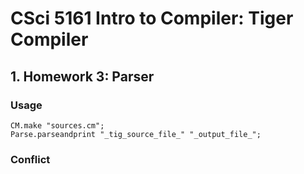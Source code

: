 # CSci 5161 Intro to Compiler: Tiger Compiler

## 1. Homework 3: Parser
### Usage
```
CM.make "sources.cm";
Parse.parseandprint "_tig_source_file_" "_output_file_";

```

### Conflict
